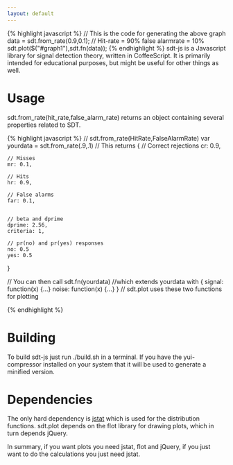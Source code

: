 ```yaml
---
layout: default
---
```


<div id="graph1">
</div>

<script>
function jq_ready() {
    var g = $("#graph1");
    sdt.plot(g,sdt.fn(sdt.from_rate(0.9,0.1)));
}
</script>
{% highlight javascript %}
// This is the code for generating the above graph
data = sdt.from_rate(0.9,0.1); // Hit-rate = 90% false alarmrate = 10%
sdt.plot($("#graph1"),sdt.fn(data));
{% endhighlight %}
sdt-js is a Javascript library for signal detection theory, written in
CoffeeScript. It is primarily intended for educational purposes, but
might be useful for other things as well.


Usage
=====
sdt.from_rate(hit_rate,false_alarm_rate) returns an object containing
several properties related to SDT. 

{% highlight javascript %}
// sdt.from_rate(HitRate,FalseAlarmRate)
var yourdata = sdt.from_rate(.9,.1)
// This returns
{
    // Correct rejections
    cr: 0.9,

    // Misses 
    mr: 0.1,

    // Hits
    hr: 0.9,

    // False alarms
    far: 0.1,


    // beta and dprime
    dprime: 2.56,
    criteria: 1,

    // pr(no) and pr(yes) responses
    no: 0.5
    yes: 0.5
}

// You can then call
sdt.fn(yourdata) //which extends yourdata with
{
        signal: function(x) {...}
        noise: function(x) {...}
}
// sdt.plot uses these two functions for plotting

{% endhighlight %}



Building
========

To build sdt-js just run ./build.sh in a terminal. If you have the
yui-compressor installed on your system that it will be used to
generate a minified version.


Dependencies
============
The only hard dependency is [jstat](https://github.com/jstat/jstat)
which is used for the distribution functions. sdt.plot depends on
the flot library for drawing plots, which in turn depends jQuery.

In summary, if you want plots you need jstat, flot and jQuery, if
you just want to do the calculations you just need jstat.
